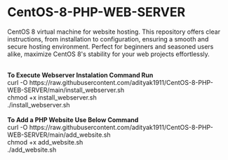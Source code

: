 # CentOS-8-PHP-WEB-SERVER
CentOS 8 virtual machine for website hosting. This repository offers clear instructions, from installation to configuration, ensuring a smooth and secure hosting environment. Perfect for beginners and seasoned users alike, maximize CentOS 8's stability for your web projects effortlessly.



<br>
<b>To Execute Webserver Instalation Command Run</b>
<br>
curl -O https://raw.githubusercontent.com/adityak1911/CentOS-8-PHP-WEB-SERVER/main/install_webserver.sh
<br>
chmod +x install_webserver.sh
<br>
./install_webserver.sh


<br>
<br>
<b>To Add a PHP Website Use Below Command</b>
<br>
curl -O https://raw.githubusercontent.com/adityak1911/CentOS-8-PHP-WEB-SERVER/main/add_website.sh
<br>
chmod +x add_website.sh
<br>
./add_website.sh
